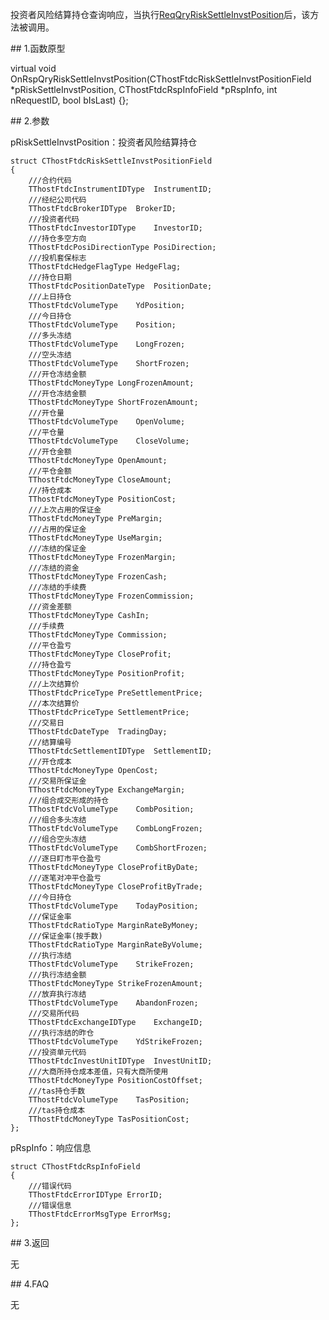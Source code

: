 <p>投资者风险结算持仓查询响应，当执行<a href="../../CTHOSTFTDCTRADERSPI/REQQRYRISKSETTLEINVSTPOSITION/">ReqQryRiskSettleInvstPosition</a>后，该方法被调用。</p>
<span class="anchor" id="44c9c404-c863-464c-8244-bc32bf76a1e9"></span>
## 1.函数原型
<p>virtual void OnRspQryRiskSettleInvstPosition(CThostFtdcRiskSettleInvstPositionField *pRiskSettleInvstPosition, CThostFtdcRspInfoField *pRspInfo, int nRequestID, bool bIsLast) {};</p>
<span class="anchor" id="06fe258f-e801-4153-a35f-fc7a7aa34f0f"></span>
## 2.参数
<p>pRiskSettleInvstPosition：投资者风险结算持仓</p>
<pre><code>struct CThostFtdcRiskSettleInvstPositionField
{
    ///合约代码
    TThostFtdcInstrumentIDType  InstrumentID;
    ///经纪公司代码
    TThostFtdcBrokerIDType  BrokerID;
    ///投资者代码
    TThostFtdcInvestorIDType    InvestorID;
    ///持仓多空方向
    TThostFtdcPosiDirectionType PosiDirection;
    ///投机套保标志
    TThostFtdcHedgeFlagType HedgeFlag;
    ///持仓日期
    TThostFtdcPositionDateType  PositionDate;
    ///上日持仓
    TThostFtdcVolumeType    YdPosition;
    ///今日持仓
    TThostFtdcVolumeType    Position;
    ///多头冻结
    TThostFtdcVolumeType    LongFrozen;
    ///空头冻结
    TThostFtdcVolumeType    ShortFrozen;
    ///开仓冻结金额
    TThostFtdcMoneyType LongFrozenAmount;
    ///开仓冻结金额
    TThostFtdcMoneyType ShortFrozenAmount;
    ///开仓量
    TThostFtdcVolumeType    OpenVolume;
    ///平仓量
    TThostFtdcVolumeType    CloseVolume;
    ///开仓金额
    TThostFtdcMoneyType OpenAmount;
    ///平仓金额
    TThostFtdcMoneyType CloseAmount;
    ///持仓成本
    TThostFtdcMoneyType PositionCost;
    ///上次占用的保证金
    TThostFtdcMoneyType PreMargin;
    ///占用的保证金
    TThostFtdcMoneyType UseMargin;
    ///冻结的保证金
    TThostFtdcMoneyType FrozenMargin;
    ///冻结的资金
    TThostFtdcMoneyType FrozenCash;
    ///冻结的手续费
    TThostFtdcMoneyType FrozenCommission;
    ///资金差额
    TThostFtdcMoneyType CashIn;
    ///手续费
    TThostFtdcMoneyType Commission;
    ///平仓盈亏
    TThostFtdcMoneyType CloseProfit;
    ///持仓盈亏
    TThostFtdcMoneyType PositionProfit;
    ///上次结算价
    TThostFtdcPriceType PreSettlementPrice;
    ///本次结算价
    TThostFtdcPriceType SettlementPrice;
    ///交易日
    TThostFtdcDateType  TradingDay;
    ///结算编号
    TThostFtdcSettlementIDType  SettlementID;
    ///开仓成本
    TThostFtdcMoneyType OpenCost;
    ///交易所保证金
    TThostFtdcMoneyType ExchangeMargin;
    ///组合成交形成的持仓
    TThostFtdcVolumeType    CombPosition;
    ///组合多头冻结
    TThostFtdcVolumeType    CombLongFrozen;
    ///组合空头冻结
    TThostFtdcVolumeType    CombShortFrozen;
    ///逐日盯市平仓盈亏
    TThostFtdcMoneyType CloseProfitByDate;
    ///逐笔对冲平仓盈亏
    TThostFtdcMoneyType CloseProfitByTrade;
    ///今日持仓
    TThostFtdcVolumeType    TodayPosition;
    ///保证金率
    TThostFtdcRatioType MarginRateByMoney;
    ///保证金率(按手数)
    TThostFtdcRatioType MarginRateByVolume;
    ///执行冻结
    TThostFtdcVolumeType    StrikeFrozen;
    ///执行冻结金额
    TThostFtdcMoneyType StrikeFrozenAmount;
    ///放弃执行冻结
    TThostFtdcVolumeType    AbandonFrozen;
    ///交易所代码
    TThostFtdcExchangeIDType    ExchangeID;
    ///执行冻结的昨仓
    TThostFtdcVolumeType    YdStrikeFrozen;
    ///投资单元代码
    TThostFtdcInvestUnitIDType  InvestUnitID;
    ///大商所持仓成本差值，只有大商所使用
    TThostFtdcMoneyType PositionCostOffset;
    ///tas持仓手数
    TThostFtdcVolumeType    TasPosition;
    ///tas持仓成本
    TThostFtdcMoneyType TasPositionCost;
};
</code></pre>
<p>pRspInfo：响应信息</p>
<pre><code>struct CThostFtdcRspInfoField
{
    ///错误代码
    TThostFtdcErrorIDType ErrorID;
    ///错误信息
    TThostFtdcErrorMsgType ErrorMsg;
};
</code></pre>
<span class="anchor" id="53c84b16-86e5-4350-9279-ea9f8a7d1248"></span>
## 3.返回
<p>无</p>
<span class="anchor" id="c4433d41-499f-40f7-913f-13ab77fe7a7c"></span>
## 4.FAQ
<p>无</p>
